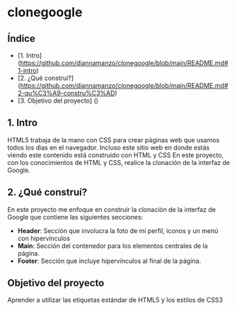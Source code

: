 # clonegoogle
## Índice
* [1. Intro] (https://github.com/diannamanzo/clonegoogle/blob/main/README.md#1-intro)
* [2. ¿Qué construí?] (https://github.com/diannamanzo/clonegoogle/blob/main/README.md#2-qu%C3%A9-constru%C3%AD)
* [3. Objetivo del proyecto] ()

## 1. Intro

HTML5 trabaja de la mano con CSS para crear páginas web que usamos todos los dìas en el navegador. Incluso este sitio web en donde estás viendo este contenido está construido con HTML y CSS
En este proyecto, con los conocimientos de HTML y CSS, realice la clonación de la interfaz de Google.


## 2. ¿Qué construí?

En este proyecto me enfoque en construir la clonación de la interfaz de Google que contiene las siguientes secciones:

* **Header**: Sección que involucra la foto de mi perfil, iconos y un menú con hipervínculos
* **Main**: Sección del contenedor para los elementos centrales de la página.
* **Footer**: Sección que incluye hipervínculos al final de la página.

## Objetivo del proyecto
Aprender a utilizar las etiquetas estándar de HTML5 y los estilos de CSS3
